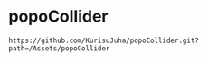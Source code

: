 # popoCollider
 
``` url
https://github.com/KurisuJuha/popoCollider.git?path=/Assets/popoCollider
```
